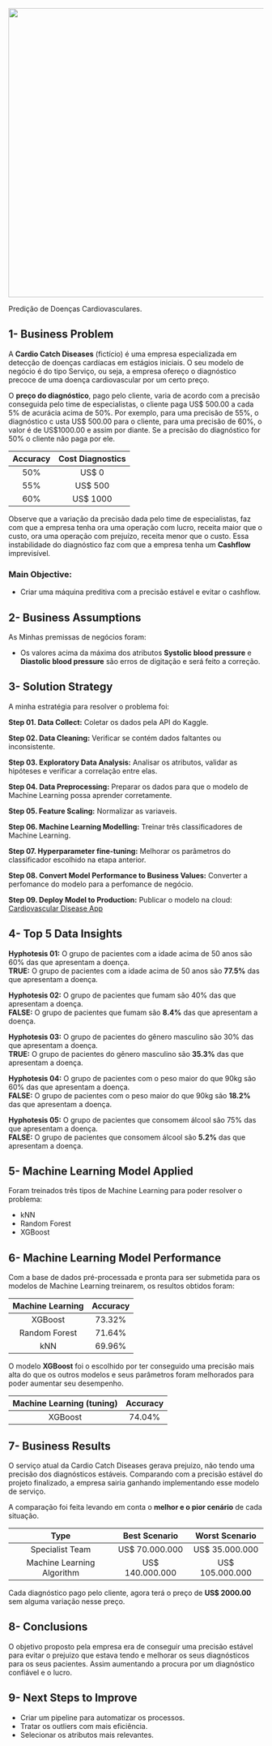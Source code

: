
<p align="center">
  <img  width="1000px" height="570" src="https://github.com/joaovitps/Data_Science_Projects/blob/main/Cardiovascular%20Disease%20Predict/image/cardio.jpg">
</p>

Predição de Doenças Cardiovasculares.

## 1- Business Problem
A **Cardio Catch Diseases** (fictício) é uma empresa especializada em detecção de doenças cardíacas em estágios iniciais. 
O seu modelo de negócio é do tipo Serviço, ou seja, a empresa ofereço o diagnóstico precoce de uma doença cardiovascular por um certo preço.

O **preço do diagnóstico**, pago pelo cliente, varia de acordo com a precisão conseguida pelo time de especialistas, 
o cliente paga US$ 500.00 a cada 5% de acurácia acima de 50%. Por exemplo, para uma precisão de 55%, o diagnóstico c
usta US$ 500.00 para o cliente, para uma precisão de 60%, o valor é de US$1000.00 e assim por diante. 
Se a precisão do diagnóstico for 50% o cliente não paga por ele.

| Accuracy        |Cost Diagnostics |
| :------:        | :------------:  |
| 50%            | US$ 0         |
| 55%            | US$ 500       |
| 60%            | US$ 1000      |

Observe que a variação da precisão dada pelo time de especialistas, faz com que a empresa tenha ora uma operação com lucro, receita maior que o custo, ora uma operação com prejuízo, receita menor que o custo. Essa instabilidade do diagnóstico faz com que a empresa tenha um **Cashflow** imprevisível.

### Main Objective:
* Criar uma máquina preditiva com a precisão estável e evitar o cashflow.

## 2- Business Assumptions
As Minhas premissas de negócios foram:

* Os valores acima da máxima dos atributos **Systolic blood pressure** e **Diastolic blood pressure** são erros de digitação e será feito a correção.

## 3- Solution Strategy
A minha estratégia para resolver o problema foi:

**Step 01. Data Collect:** Coletar os dados pela API do Kaggle.

**Step 02. Data Cleaning:** Verificar se contém dados faltantes ou inconsistente.

**Step 03. Exploratory Data Analysis:** Analisar os atributos, validar as hipóteses e verificar a correlação entre elas. 

**Step 04. Data Preprocessing:** Preparar os dados para que o modelo de Machine Learning possa aprender corretamente.

**Step 05. Feature Scaling:** Normalizar as variaveis.

**Step 06. Machine Learning Modelling:** Treinar três classificadores de Machine Learning.

**Step 07. Hyperparameter fine-tuning:** Melhorar os parâmetros do classificador escolhido na etapa anterior.

**Step 08. Convert Model Performance to Business Values:** Converter a perfomance do modelo para a perfomance de negócio.

**Step 09. Deploy Model to Production:** Publicar o modelo na cloud: [Cardiovascular Disease App](https://cardio-disease-predict-sc30.herokuapp.com/)


## 4- Top 5 Data Insights

**Hyphotesis 01:** O grupo de pacientes com a idade acima de 50 anos são 60% das que apresentam a doença.</br>
**TRUE:** O grupo de pacientes com a idade acima de 50 anos são **77.5%** das que apresentam a doença. 

**Hyphotesis 02:** O grupo de pacientes que fumam são 40% das que apresentam a doença.</br>
**FALSE:** O grupo de pacientes que fumam são **8.4%** das que apresentam a doença.

**Hyphotesis 03:** O grupo de pacientes do gênero masculino são 30% das que apresentam a doença.</br>
**TRUE:** O grupo de pacientes do gênero masculino são **35.3%** das que apresentam a doença. 

**Hyphotesis 04:** O grupo de pacientes com o peso maior do que 90kg são 60% das que apresentam a doença.</br>
**FALSE:** O grupo de pacientes com o peso maior do que 90kg são **18.2%** das que apresentam a doença.

**Hyphotesis 05:** O grupo de pacientes que consomem álcool são 75% das que apresentam a doença. </br>
**FALSE:** O grupo de pacientes que consomem álcool são **5.2%** das que apresentam a doença.

## 5- Machine Learning Model Applied
Foram treinados três tipos de Machine Learning para poder resolver o problema:
* kNN
* Random Forest
* XGBoost

## 6- Machine Learning Model Performance
Com a base de dados pré-processada e pronta para ser submetida para os modelos de Machine Learning treinarem, os resultos obtidos foram:

| Machine Learning | Accuracy        |
| :--------------: | :-------------: |
| XGBoost          | 73.32%          |
| Random Forest    | 71.64%          |
|  kNN             | 69.96%          |

O modelo **XGBoost** foi o escolhido por ter conseguido uma precisão mais alta do que os outros modelos e seus parâmetros foram melhorados para poder aumentar seu desempenho.

| Machine Learning (tuning) | Accuracy        |
| :--------------: | :-------------: |
| XGBoost          |   74.04%       |

## 7- Business Results
O serviço atual da Cardio Catch Diseases gerava prejuizo, não tendo uma precisão dos diagnósticos estáveis. Comparando com a precisão estável do projeto finalizado, a empresa sairia ganhando implementando esse modelo de serviço.

A comparação foi feita levando em conta o **melhor e o pior cenário** de cada situação. 

| Type                               | Best Scenario   | Worst Scenario |
| :-----------------------------:    | :-------------: | :------------: |
| Specialist Team                    | US$ 70.000.000  | US$ 35.000.000 |
| Machine Learning Algorithm         | US$ 140.000.000 | US$ 105.000.000|

Cada diagnóstico pago pelo cliente, agora terá o preço de **US$ 2000.00** sem alguma variação nesse preço.

## 8- Conclusions
O objetivo proposto pela empresa era de conseguir uma precisão estável para evitar o prejuizo que estava tendo e melhorar os seus diagnósticos para os seus pacientes. Assim aumentando a procura por um diagnóstico confiável e o lucro. 

## 9- Next Steps to Improve
* Criar um pipeline para automatizar os processos.
* Tratar os outliers com mais eficiência.
* Selecionar os atributos mais relevantes.
